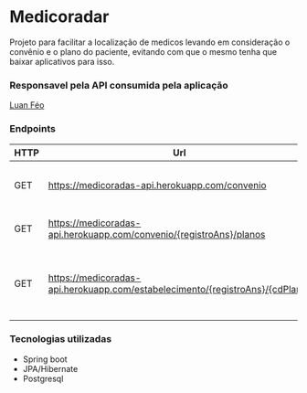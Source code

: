 # Medicoradar

Projeto para facilitar a localização de medicos levando em consideração o convênio e o plano do paciente, evitando com que o mesmo tenha que baixar aplicativos para isso.


### Responsavel pela API consumida pela aplicação
[Luan Féo](https://github.com/luanvsfeo)

### Endpoints

|HTTP| Url                            | Descricao                             |
|----|-----------------------------------------------| --------------------------------------|
|GET | https://medicoradas-api.herokuapp.com/convenio| Retorna os convênios presentes na base|
|GET | https://medicoradas-api.herokuapp.com/convenio/{registroAns}/planos| Retorna os planos do convênio|
|GET |https://medicoradas-api.herokuapp.com/estabelecimento/{registroAns}/{cdPlano} |  Retorna os estabelecimentos levando em consideração o plano e o convenio|


### Tecnologias utilizadas
- Spring boot
- JPA/Hibernate
- Postgresql




